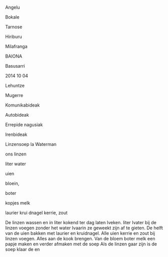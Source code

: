 Angelu

Bokale

Tarnose

Hiriburu

Milafranga

BAIONA

Basusarri

2014 10 04

Lehuntze

Mugerre

Komunikabideak

Autobideak

Errepide nagusiak

Irenbideak

<!-- image -->

Linzensoep la Waterman

ons linzen

liter water

uien

bloein,

boter

kopjes melk

laurier krui dnagel kerrie, zout

De linzen wassen en in liter kokend ter dag laten Iveken. liter Ivater bij de linzen voegen zonder het water Ivaarin ze geweekt zijn af te gieten. De helft van de uien bakken met laurier en kruidnagel. Alle uien kerrie en zout bij linzen voegen. Alles aan de kook brengen. Van de bloem boter melk een papje maken en verder afmaken met de soep Als de linzen gaar zijn is de soep klaar de en